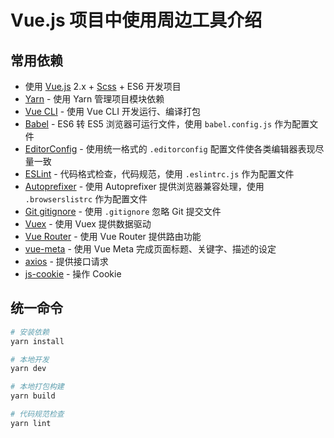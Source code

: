 # Vue.js 项目中使用周边工具介绍

## 常用依赖

- 使用 [Vue.js](https://vuejs.org) 2.x + [Scss](https://sass-lang.com/documentation/syntax#scss) + ES6 开发项目
- [Yarn](https://www.yarnpkg.com/) - 使用 Yarn 管理项目模块依赖
- [Vue CLI](https://cli.vuejs.org/) - 使用 Vue CLI 开发运行、编译打包
- [Babel](https://babeljs.io/) - ES6 转 ES5 浏览器可运行文件，使用 `babel.config.js` 作为配置文件
- [EditorConfig](https://editorconfig.org) - 使用统一格式的 `.editorconfig` 配置文件使各类编辑器表现尽量一致
- [ESLint](https://eslint.org) - 代码格式检查，代码规范，使用 `.eslintrc.js` 作为配置文件
- [Autoprefixer](https://github.com/postcss/autoprefixer) - 使用 Autoprefixer 提供浏览器兼容处理，使用 `.browserslistrc` 作为配置文件
- [Git gitignore](https://git-scm.com/docs/gitignore) - 使用 `.gitignore` 忽略 Git 提交文件
- [Vuex](http://vuex.vuejs.org/) - 使用 Vuex 提供数据驱动
- [Vue Router](https://router.vuejs.org/) - 使用 Vue Router 提供路由功能
- [vue-meta](https://github.com/nuxt/vue-meta) - 使用 Vue Meta 完成页面标题、关键字、描述的设定
- [axios](https://github.com/axios/axios) - 提供接口请求
- [js-cookie](https://github.com/js-cookie/js-cookie) - 操作 Cookie

## 统一命令

```bash
# 安装依赖
yarn install

# 本地开发
yarn dev

# 本地打包构建
yarn build

# 代码规范检查
yarn lint
```
